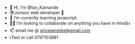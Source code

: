 - 👋 Hi, I’m @Ian_Kamande
- 😎Juniour web developer 💯
- 🌱 I’m currently learning javascript.
- 🤑🤑 I’m looking to collaborate on anything you have in mind👍
- 📫 email me @ sinceianmike@gmail.com
- 📞Text or call 0797103881

<!---
IanKamaa/IanKamaa is a ✨ special ✨ repository because its `README.md` (this file) appears on your GitHub profile.
You can click the Preview link to take a look at your changes.
--->
